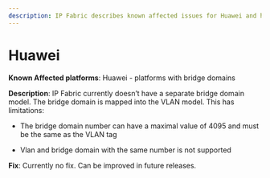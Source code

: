 ```yaml
---
description: IP Fabric describes known affected issues for Huawei and how to fix them.
---
```


# Huawei

**Known Affected platforms**: Huawei - platforms with bridge domains

**Description**: IP Fabric currently doesn’t have a separate bridge
domain model. The bridge domain is mapped into the VLAN model. This has
limitations:

- The bridge domain number can have a maximal value of 4095 and must
  be the same as the VLAN tag

- Vlan and bridge domain with the same number is not supported

**Fix**: Currently no fix. Can be improved in future releases.
